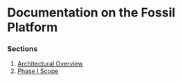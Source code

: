 # Documentation on the Fossil Platform

### Sections

1. [Architectural Overview](https://github.com/rrrepos/fossil-platform/blob/wip/pages/architecture.md)
2. [Phase I Scope](https://github.com/rrrepos/fossil-platform/blob/wip/pages/phase-1.md)
